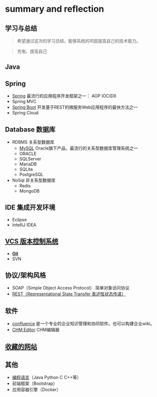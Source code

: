 # summary and reflection
## 学习与总结
> 希望通过这次的学习总结，能够系统的巩固提高自己的技术能力。

> 充电、提高自己



## Java

## Spring
- [Spring](./spring/spring.md) 最流行的应用程序开发框架之一： AOP IOC(DI)
- Spring MVC
- [Spring Boot](./spring/spring-boot.md) 开发基于REST的微服务Web应用程序的最快方法之一
- Spring Cloud

## Database 数据库
- RDBMS 关系型数据库
    - [MySQL](./database/mysql.md)  Oracle旗下产品，最流行的关系型数据库管理系统之一
    - ORACLE
    - SQLServer
    - MariaDB
    - SQLite
    - PostgreSQL
- NoSql 非关系型数据库
    - Redis
    - MongoDB

## IDE 集成开发环境
- Eclipse
- IntelliJ IDEA

## [VCS 版本控制系统](./vcs/vcs.md)
- [**Git**](./vcs/git.md)
- SVN

## 协议/架构风格
- SOAP（Simple Object Access Protocol） 简单对象访问协议
- [REST（Representational State Transfer 表述性状态传递）](/rest.md)

## 软件
- [confluence](/confluence.md)  是一个专业的企业知识管理和协同软件。也可以构建企业wiki。
- [CHM Editor](/chmeditor.md)  CHM编辑器

## [收藏的网站](/website.md)

## 其他
- [编程语言](/language.md)（Java Python C C++等）
- 前端框架（Bootstrap）
- 应用容器引擎（Docker）
